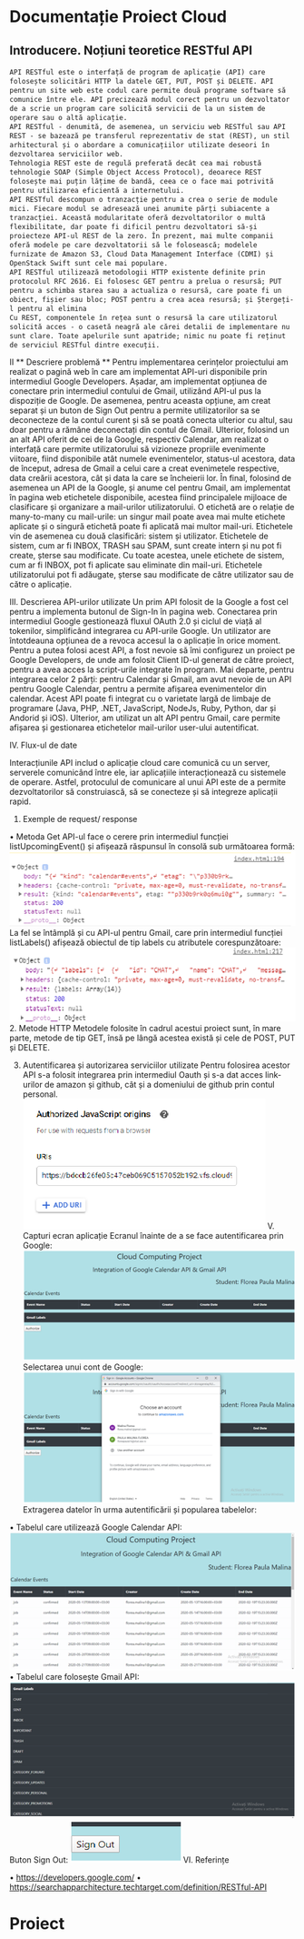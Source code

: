 # Documentație Proiect Cloud
##	Introducere. Noțiuni teoretice RESTful API
	API RESTful este o interfață de program de aplicație (API) care folosește solicitări HTTP la datele GET, PUT, POST și DELETE. API pentru un site web este codul care permite două programe software să comunice între ele. API precizează modul corect pentru un dezvoltator de a scrie un program care solicită servicii de la un sistem de operare sau o altă aplicație.
	API RESTful - denumită, de asemenea, un serviciu web RESTful sau API REST - se bazează pe transferul reprezentativ de stat (REST), un stil arhitectural și o abordare a comunicațiilor utilizate deseori în dezvoltarea serviciilor web.
	Tehnologia REST este de regulă preferată decât cea mai robustă tehnologie SOAP (Simple Object Access Protocol), deoarece REST folosește mai puțin lățime de bandă, ceea ce o face mai potrivită pentru utilizarea eficientă a internetului.
	API RESTful descompun o tranzacție pentru a crea o serie de module mici. Fiecare modul se adresează unei anumite părți subiacente a tranzacției. Această modularitate oferă dezvoltatorilor o multă flexibilitate, dar poate fi dificil pentru dezvoltatori să-și proiecteze API-ul REST de la zero. În prezent, mai multe companii oferă modele pe care dezvoltatorii să le folosească; modelele furnizate de Amazon S3, Cloud Data Management Interface (CDMI) și OpenStack Swift sunt cele mai populare.
	API RESTful utilizează metodologii HTTP existente definite prin protocolul RFC 2616. Ei folosesc GET pentru a prelua o resursă; PUT pentru a schimba starea sau a actualiza o resursă, care poate fi un obiect, fișier sau bloc; POST pentru a crea acea resursă; și Ștergeți-l pentru al elimina
	Cu REST, componentele în rețea sunt o resursă la care utilizatorul solicită acces - o casetă neagră ale cărei detalii de implementare nu sunt clare. Toate apelurile sunt apatride; nimic nu poate fi reținut de serviciul RESTful dintre execuții.

II **	Descriere problemă **
Pentru implementarea cerințelor proiectului am realizat o pagină web în care am implementat API-uri disponibile prin intermediul Google Developers. Așadar, am implementat opțiunea de conectare prin intermediul contului de Gmail, utilizând API-ul pus la dispoziție de Google. De asemenea, pentru aceasta opțiune, am creat separat și un buton de Sign Out pentru a permite utilizatorilor sa se deconecteze de la contul curent și să se poată conecta ulterior cu altul, sau doar pentru a rămâne deconectați din contul de Gmail.
Ulterior, folosind un an alt API oferit de cei de la Google, respectiv Calendar, am realizat o interfață care permite utilizatorului să vizioneze propriile evenimente viitoare, fiind disponibile atât numele evenimentelor, status-ul acestora, data de început, adresa de Gmail a celui care a creat evenimetele respective, data creării acestora, cât și data la care se încheierii lor. 
	În final, folosind de asemenea un API de la Google, și anume cel pentru Gmail, am implementat în pagina web etichetele disponibile, acestea fiind principalele mijloace de clasificare și organizare a mail-urilor utilizatorului. O etichetă are o relație de many-to-many cu mail-urile: un singur mail poate avea mai multe etichete aplicate și o singură etichetă poate fi aplicată mai multor mail-uri. Etichetele vin de asemenea cu două clasificări: sistem și utilizator. Etichetele de sistem, cum ar fi INBOX, TRASH sau SPAM, sunt create intern și nu pot fi create, șterse sau modificate. Cu toate acestea, unele etichete de sistem, cum ar fi INBOX, pot fi aplicate sau eliminate din mail-uri. Etichetele utilizatorului pot fi adăugate, șterse sau modificate de către utilizator sau de către o aplicație.

III.	Descrierea API-urilor utilizate
	Un prim API folosit de la Google a fost cel pentru a implementa butonul de Sign-In în pagina web. Conectarea prin intermediul Google gestionează fluxul OAuth 2.0 și ciclul de viață al tokenilor, simplificând integrarea cu API-urile Google. Un utilizator are întotdeauna opțiunea de a revoca accesul la o aplicație în orice moment. Pentru a putea folosi acest API, a fost nevoie să îmi configurez un proiect pe Google Developers, de unde am folosit Client ID-ul generat de către proiect, pentru a avea acces la script-urile integrate în program. 
	Mai departe, pentru integrarea celor 2 părți: pentru Calendar și Gmail, am avut nevoie de un API pentru Google Calendar, pentru a permite afișarea evenimentelor din calendar. Acest API poate fi integrat cu o varietate largă de limbaje de programare (Java, PHP, .NET, JavaScript, NodeJs, Ruby, Python, dar și Andorid și iOS). Ulterior, am utilizat un alt API pentru Gmail, care permite afișarea și gestionarea etichetelor mail-urilor user-ului autentificat.


IV.	Flux-ul de date

Interacțiunile API includ o aplicație cloud care comunică cu un server, serverele comunicând între  ele, iar aplicațiile interacționează cu sistemele de operare. Astfel, protoculul de comunicare al unui API este de a permite dezvoltatorilor să construiască, să se conecteze și să integreze aplicații rapid. 
1.	Exemple de request/ response

•	Metoda Get 
API-ul face o cerere prin intermediul funcției listUpcomingEvent() și afișează răspunsul în consolă sub următoarea formă:
![GitHub Logo](/Images/image1.png)
La fel se întâmplă și cu API-ul pentru Gmail, care prin intermediul funcției listLabels() afișează obiectul de tip labels cu atributele corespunzătoare:
![GitHub Logo](/Images/image2.png)
2.	Metode HTTP
Metodele folosite în cadrul acestui proiect sunt, în mare parte, metode de tip GET, însă pe lângă acestea există și cele de POST, PUT și DELETE.

3.	Autentificarea și autorizarea serviciilor utilizate
Pentru folosirea acestor API s-a folosit integrarea prin intermediul Oauth și s-a dat acces link-urilor de amazon și github, cât și a domeniului de github prin contul personal.
![GitHub Logo](/Images/image3.png)
V.	Capturi ecran aplicație
Ecranul înainte de a se face autentificarea prin Google: 
![GitHub Logo](/Images/image4.png)
Selectarea unui cont de Google:
![GitHub Logo](/Images/image5.png)
Extragerea datelor în urma autentificării și popularea tabelelor:

•	Tabelul care utilizează Google Calendar API:
![GitHub Logo](/Images/image6.png)
•	Tabelul care folosește Gmail API:
![GitHub Logo](/Images/image7.png)
Buton Sign Out:
![GitHub Logo](/Images/image8.png)
VI.	Referințe

•	https://developers.google.com/
•	https://searchapparchitecture.techtarget.com/definition/RESTful-API

# Proiect
